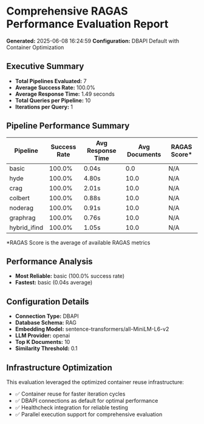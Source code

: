 # Comprehensive RAGAS Performance Evaluation Report
**Generated:** 2025-06-08 16:24:59
**Configuration:** DBAPI Default with Container Optimization

## Executive Summary

- **Total Pipelines Evaluated:** 7
- **Average Success Rate:** 100.0%
- **Average Response Time:** 1.49 seconds
- **Total Queries per Pipeline:** 10
- **Iterations per Query:** 1

## Pipeline Performance Summary

| Pipeline | Success Rate | Avg Response Time | Avg Documents | RAGAS Score* |
|----------|--------------|-------------------|---------------|--------------|
| basic | 100.0% | 0.04s | 0.0 | N/A |
| hyde | 100.0% | 4.80s | 10.0 | N/A |
| crag | 100.0% | 2.01s | 10.0 | N/A |
| colbert | 100.0% | 0.88s | 10.0 | N/A |
| noderag | 100.0% | 0.91s | 10.0 | N/A |
| graphrag | 100.0% | 0.76s | 10.0 | N/A |
| hybrid_ifind | 100.0% | 1.05s | 10.0 | N/A |

*RAGAS Score is the average of available RAGAS metrics

## Performance Analysis

- **Most Reliable:** basic (100.0% success rate)
- **Fastest:** basic (0.04s average)

## Configuration Details

- **Connection Type:** DBAPI
- **Database Schema:** RAG
- **Embedding Model:** sentence-transformers/all-MiniLM-L6-v2
- **LLM Provider:** openai
- **Top K Documents:** 10
- **Similarity Threshold:** 0.1

## Infrastructure Optimization

This evaluation leveraged the optimized container reuse infrastructure:
- ✅ Container reuse for faster iteration cycles
- ✅ DBAPI connections as default for optimal performance
- ✅ Healthcheck integration for reliable testing
- ✅ Parallel execution support for comprehensive evaluation
